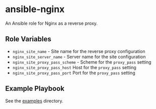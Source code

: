 # ansible-nginx

An Ansible role for Nginx as a reverse proxy.

## Role Variables

- `nginx_site_name` - Site name for the reverse proxy configuration
- `nginx_site_server_name` - Server name for the site configuration
- `nginx_site_proxy_pass_scheme` - Scheme for the `proxy_pass` setting
- `nginx_site_proxy_pass_host` Host for the `proxy_pass` setting
- `nginx_site_proxy_pass_port` Port for the `proxy_pass` setting

## Example Playbook

See the [examples](./examples/) directory.
